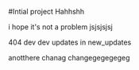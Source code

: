 #Intial project
Hahhshh

i hope it's not a problem
jsjsjsjsj

404
dev dev
updates in new_updates

anotthere chanag
changegegegegeg

